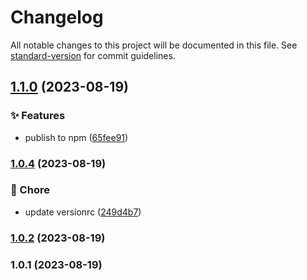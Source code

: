 # Changelog

All notable changes to this project will be documented in this file. See [standard-version](https://github.com/conventional-changelog/standard-version) for commit guidelines.

## [1.1.0](https://github.com/BIYUEHU/commitizen-demo/compare/v1.0.4...v1.1.0) (2023-08-19)


### ✨ Features

* publish to npm ([65fee91](https://github.com/BIYUEHU/commitizen-demo/commit/65fee91943d3a63b8425ee1900a788970e4b336b))

### [1.0.4](https://github.com/BIYUEHU/commitizen-demo/compare/v1.0.2...v1.0.4) (2023-08-19)


### 🚀 Chore

* update versionrc ([249d4b7](https://github.com/BIYUEHU/commitizen-demo/commit/249d4b773b6b5d48ad96fb0dd7124df5b2cc90a2))

### [1.0.2](https://github.com/BIYUEHU/commitizen-demo/compare/v1.0.1...v1.0.2) (2023-08-19)

### 1.0.1 (2023-08-19)
